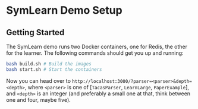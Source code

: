 # SymLearn Demo Setup
## Getting Started
The SymLearn demo runs two Docker containers, one for Redis, the other for the learner. 
The following commands should get you up and running:
```bash
bash build.sh # Build the images
bash start.sh # Start the containers
```
Now you can head over to `http://localhost:3000/?parser=<parser>&depth=<depth>`, where `<parser>` is one of [`TacasParser`, `LearnLarge`, `PaperExample`], and `<depth>` is an integer (and preferably a small one at that, think between one and four, maybe five).
